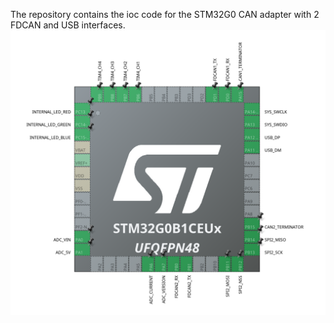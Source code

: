 The repository contains the ioc code for the STM32G0 CAN adapter with 2 FDCAN and USB interfaces.
![alt text](assets/image.png)
